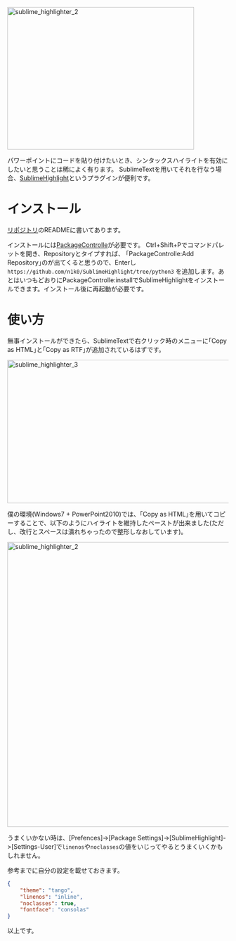 <a href="http://manaten.net/wp-content/uploads/2014/03/sublime_highlighter_2.png"><img src="http://manaten.net/wp-content/uploads/2014/03/sublime_highlighter_2.png" alt="sublime_highlighter_2" width="425" height="324" class="aligncenter size-full wp-image-931" /></a>

パワーポイントにコードを貼り付けたいとき、シンタックスハイライトを有効にしたいと思うことは稀によく有ります。
SublimeTextを用いてそれを行なう場合、[SublimeHighlight](https://github.com/n1k0/SublimeHighlight)というプラグインが便利です。

<!-- more -->

# インストール

[リポジトリ](https://github.com/n1k0/SublimeHighlight)のREADMEに書いてあります。

インストールには[PackageControlle](https://sublime.wbond.net/)が必要です。
Ctrl+Shift+Pでコマンドパレットを開き、Repositoryとタイプすれば、 ｢PackageControlle:Add Repository｣のが出てくると思うので、Enterし```https://github.com/n1k0/SublimeHighlight/tree/python3``` を追加します。あとはいつもどおりにPackageControlle:installでSublimeHighlightをインストールできます。インストール後に再起動が必要です。

# 使い方

無事インストールができたら、SublimeTextで右クリック時のメニューに｢Copy as HTML｣と｢Copy as RTF｣が追加されているはずです。

<a href="http://manaten.net/wp-content/uploads/2014/03/sublime_highlighter_3.png"><img src="http://manaten.net/wp-content/uploads/2014/03/sublime_highlighter_3.png" alt="sublime_highlighter_3" width="544" height="326" class="aligncenter size-full wp-image-932" /></a>

僕の環境(Windows7 + PowerPoint2010)では、｢Copy as HTML｣を用いてコピーすることで、以下のようにハイライトを維持したペーストが出来ました(ただし、改行とスペースは潰れちゃったので整形しなおしています)。

<a href="http://manaten.net/wp-content/uploads/2014/03/sublime_highlighter_2.png"><img src="http://manaten.net/wp-content/uploads/2014/03/sublime_highlighter_2.png" alt="sublime_highlighter_2" width="850" height="648" class="aligncenter size-full wp-image-931" /></a>

うまくいかない時は、[Prefences]->[Package Settings]->[SublimeHighlight]->[Settings-User]で```linenos```や```noclasses```の値をいじってやるとうまくいくかもしれません。

参考までに自分の設定を載せておきます。

```json
{
    "theme": "tango",
    "linenos": "inline",
    "noclasses": true,
    "fontface": "consolas"
}
```

以上です。